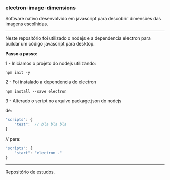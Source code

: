 ### electron-image-dimensions
Software nativo desenvolvido em javascript para descobrir dimensões das imagens escolhidas.

-----

Neste repositório foi utilizado o nodejs e a dependencia electron para buildar um código javascript para desktop.

**Passo a passo:**

1 - Iniciamos o projeto do nodejs utilizando:

`npm init -y`

2 - Foi instalado a dependencia do electron

`npm install --save electron`

3 - Alterado o script no arquivo package.json do nodejs 

de: 
```javascript
"scripts": {
    "test":  // bla bla bla
}
```

// para:

```javascript
"scripts": { 
    "start": "electron ."
}
```
  
---
Repositório de estudos.
